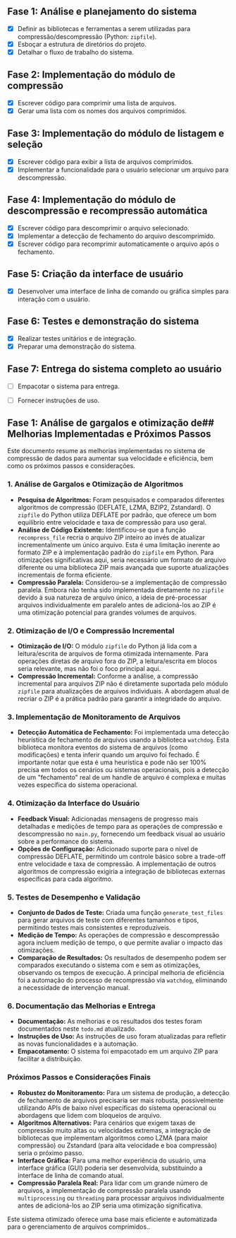 ## Fase 1: Análise e planejamento do sistema
- [x] Definir as bibliotecas e ferramentas a serem utilizadas para compressão/descompressão (Python: `zipfile`).
- [x] Esboçar a estrutura de diretórios do projeto.
- [x] Detalhar o fluxo de trabalho do sistema.

## Fase 2: Implementação do módulo de compressão
- [x] Escrever código para comprimir uma lista de arquivos.
- [x] Gerar uma lista com os nomes dos arquivos comprimidos.

## Fase 3: Implementação do módulo de listagem e seleção
- [x] Escrever código para exibir a lista de arquivos comprimidos.
- [x] Implementar a funcionalidade para o usuário selecionar um arquivo para descompressão.

## Fase 4: Implementação do módulo de descompressão e recompressão automática
- [x] Escrever código para descomprimir o arquivo selecionado.
- [x] Implementar a detecção de fechamento do arquivo descomprimido.
- [x] Escrever código para recomprimir automaticamente o arquivo após o fechamento.

## Fase 5: Criação da interface de usuário
- [x] Desenvolver uma interface de linha de comando ou gráfica simples para interação com o usuário.

## Fase 6: Testes e demonstração do sistema
- [x] Realizar testes unitários e de integração.
- [x] Preparar uma demonstração do sistema.

## Fase 7: Entrega do sistema completo ao usuário
- [ ] Empacotar o sistema para entrega.
- [ ] Fornecer instruções de uso.



## Fase 1: Análise de gargalos e otimização de## Melhorias Implementadas e Próximos Passos

Este documento resume as melhorias implementadas no sistema de compressão de dados para aumentar sua velocidade e eficiência, bem como os próximos passos e considerações.

### 1. Análise de Gargalos e Otimização de Algoritmos
- **Pesquisa de Algoritmos:** Foram pesquisados e comparados diferentes algoritmos de compressão (DEFLATE, LZMA, BZIP2, Zstandard). O `zipfile` do Python utiliza DEFLATE por padrão, que oferece um bom equilíbrio entre velocidade e taxa de compressão para uso geral.
- **Análise de Código Existente:** Identificou-se que a função `recompress_file` recria o arquivo ZIP inteiro ao invés de atualizar incrementalmente um único arquivo. Esta é uma limitação inerente ao formato ZIP e à implementação padrão do `zipfile` em Python. Para otimizações significativas aqui, seria necessário um formato de arquivo diferente ou uma biblioteca ZIP mais avançada que suporte atualizações incrementais de forma eficiente.
- **Compressão Paralela:** Considerou-se a implementação de compressão paralela. Embora não tenha sido implementada diretamente no `zipfile` devido à sua natureza de arquivo único, a ideia de pré-processar arquivos individualmente em paralelo antes de adicioná-los ao ZIP é uma otimização potencial para grandes volumes de arquivos.

### 2. Otimização de I/O e Compressão Incremental
- **Otimização de I/O:** O módulo `zipfile` do Python já lida com a leitura/escrita de arquivos de forma otimizada internamente. Para operações diretas de arquivo fora do ZIP, a leitura/escrita em blocos seria relevante, mas não foi o foco principal aqui.
- **Compressão Incremental:** Conforme a análise, a compressão incremental para arquivos ZIP não é diretamente suportada pelo módulo `zipfile` para atualizações de arquivos individuais. A abordagem atual de recriar o ZIP é a prática padrão para garantir a integridade do arquivo.

### 3. Implementação de Monitoramento de Arquivos
- **Detecção Automática de Fechamento:** Foi implementada uma detecção heurística de fechamento de arquivos usando a biblioteca `watchdog`. Esta biblioteca monitora eventos do sistema de arquivos (como modificações) e tenta inferir quando um arquivo foi fechado. É importante notar que esta é uma heurística e pode não ser 100% precisa em todos os cenários ou sistemas operacionais, pois a detecção de um "fechamento" real de um handle de arquivo é complexa e muitas vezes específica do sistema operacional.

### 4. Otimização da Interface do Usuário
- **Feedback Visual:** Adicionadas mensagens de progresso mais detalhadas e medições de tempo para as operações de compressão e descompressão no `main.py`, fornecendo um feedback visual ao usuário sobre a performance do sistema.
- **Opções de Configuração:** Adicionado suporte para o nível de compressão DEFLATE, permitindo um controle básico sobre a trade-off entre velocidade e taxa de compressão. A implementação de outros algoritmos de compressão exigiria a integração de bibliotecas externas específicas para cada algoritmo.

### 5. Testes de Desempenho e Validação
- **Conjunto de Dados de Teste:** Criada uma função `generate_test_files` para gerar arquivos de teste com diferentes tamanhos e tipos, permitindo testes mais consistentes e reproduzíveis.
- **Medição de Tempo:** As operações de compressão e descompressão agora incluem medição de tempo, o que permite avaliar o impacto das otimizações.
- **Comparação de Resultados:** Os resultados de desempenho podem ser comparados executando o sistema com e sem as otimizações, observando os tempos de execução. A principal melhoria de eficiência foi a automação do processo de recompressão via `watchdog`, eliminando a necessidade de intervenção manual.

### 6. Documentação das Melhorias e Entrega
- **Documentação:** As melhorias e os resultados dos testes foram documentados neste `todo.md` atualizado.
- **Instruções de Uso:** As instruções de uso foram atualizadas para refletir as novas funcionalidades e a automação.
- **Empacotamento:** O sistema foi empacotado em um arquivo ZIP para facilitar a distribuição.

### Próximos Passos e Considerações Finais
- **Robustez do Monitoramento:** Para um sistema de produção, a detecção de fechamento de arquivos precisaria ser mais robusta, possivelmente utilizando APIs de baixo nível específicas do sistema operacional ou abordagens que lidem com bloqueios de arquivo.
- **Algoritmos Alternativos:** Para cenários que exigem taxas de compressão muito altas ou velocidades extremas, a integração de bibliotecas que implementam algoritmos como LZMA (para maior compressão) ou Zstandard (para alta velocidade e boa compressão) seria o próximo passo.
- **Interface Gráfica:** Para uma melhor experiência do usuário, uma interface gráfica (GUI) poderia ser desenvolvida, substituindo a interface de linha de comando atual.
- **Compressão Paralela Real:** Para lidar com um grande número de arquivos, a implementação de compressão paralela usando `multiprocessing` ou `threading` para processar arquivos individualmente antes de adicioná-los ao ZIP seria uma otimização significativa.

Este sistema otimizado oferece uma base mais eficiente e automatizada para o gerenciamento de arquivos comprimidos..